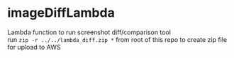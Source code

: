 # imageDiffLambda
Lambda function to run screenshot diff/comparison tool<br/>
run `zip -r ../../lambda_diff.zip *` from root of this repo to create zip file for upload to AWS
